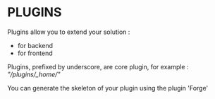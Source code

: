 # PLUGINS

Plugins allow you to extend your solution :

* for backend
* for frontend

<aside class="warning">

Plugins, prefixed by underscore, are core plugin, for example : *"/plugins/_home/"*
  
</aside>


<aside class="notice">

You can generate the skeleton of your plugin using the plugin 'Forge'

</aside>


